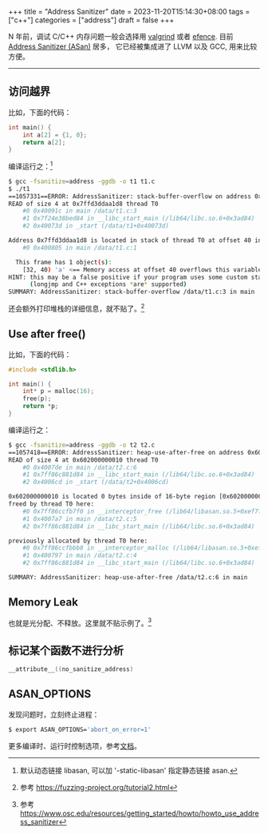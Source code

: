 +++
title = "Address Sanitizer"
date = 2023-11-20T15:14:30+08:00
tags = ["c++"]
categories = ["address"]
draft = false
+++

N 年前，调试 C/C++ 内存问题一般会选择用
[valgrind](https://valgrind.org/) 或者
[efence](https://github.com/CheggEng/electric-fence). 目前 [Address
Sanitizer (ASan)](https://code.google.com/p/address-sanitizer/) 居多，
它已经被集成进了 LLVM 以及 GCC, 用来比较方便。

---

## 访问越界

比如，下面的代码：

```c
int main() {
    int a[2] = {1, 0};
    return a[2];
}
```

编译运行之：[^static]

```sh
$ gcc -fsanitize=address -ggdb -o t1 t1.c
$ ./t1
==1057331==ERROR: AddressSanitizer: stack-buffer-overflow on address 0x7ffd3ddaa1d8 at pc 0x00000040091d bp 0x7ffd3ddaa1a0 sp 0x7ffd3ddaa190
READ of size 4 at 0x7ffd3ddaa1d8 thread T0
	#0 0x40091c in main /data/t1.c:3
	#1 0x7f24e38bed84 in __libc_start_main (/lib64/libc.so.6+0x3ad84)
	#2 0x40073d in _start (/data/t1+0x40073d)

Address 0x7ffd3ddaa1d8 is located in stack of thread T0 at offset 40 in frame
	#0 0x400805 in main /data/t1.c:1

  This frame has 1 object(s):
	[32, 40) 'a' <== Memory access at offset 40 overflows this variable
HINT: this may be a false positive if your program uses some custom stack unwind mechanism or swapcontext
	  (longjmp and C++ exceptions *are* supported)
SUMMARY: AddressSanitizer: stack-buffer-overflow /data/t1.c:3 in main
```

还会额外打印堆栈的详细信息，就不贴了。[^fn1]

## Use after free()

比如，下面的代码：

```c
#include <stdlib.h>

int main() {
    int* p = malloc(16);
    free(p);
    return *p;
}
```

编译运行之：

```sh
$ gcc -fsanitize=address -ggdb -o t2 t2.c
==1057418==ERROR: AddressSanitizer: heap-use-after-free on address 0x602000000010 at pc 0x0000004007df bp 0x7ffc2c7dfb70 sp 0x7ffc2c7dfb60
READ of size 4 at 0x602000000010 thread T0
	#0 0x4007de in main /data/t2.c:6
	#1 0x7ff86c881d84 in __libc_start_main (/lib64/libc.so.6+0x3ad84)
	#2 0x4006cd in _start (/data/t2+0x4006cd)

0x602000000010 is located 0 bytes inside of 16-byte region [0x602000000010,0x602000000020)
freed by thread T0 here:
	#0 0x7ff86ccfb7f0 in __interceptor_free (/lib64/libasan.so.5+0xef7f0)
	#1 0x4007a7 in main /data/t2.c:5
	#2 0x7ff86c881d84 in __libc_start_main (/lib64/libc.so.6+0x3ad84)

previously allocated by thread T0 here:
	#0 0x7ff86ccfbbb8 in __interceptor_malloc (/lib64/libasan.so.5+0xefbb8)
	#1 0x400797 in main /data/t2.c:4
	#2 0x7ff86c881d84 in __libc_start_main (/lib64/libc.so.6+0x3ad84)

SUMMARY: AddressSanitizer: heap-use-after-free /data/t2.c:6 in main
```

## Memory Leak

也就是光分配、不释放。这里就不贴示例了。[^fn2]

## 标记某个函数不进行分析

```c
__attribute__((no_sanitize_address)
```

## ASAN_OPTIONS

发现问题时，立刻终止进程：

```sh
$ export ASAN_OPTIONS='abort_on_error=1'
```

更多编译时、运行时控制选项，参考[文档](https://github.com/google/sanitizers/wiki/AddressSanitizerFlags)。

[^static]: 默认动态链接 libasan, 可以加 '-static-libasan' 指定静态链接 asan.
[^fn1]: 参考 https://fuzzing-project.org/tutorial2.html
[^fn2]: 参考 https://www.osc.edu/resources/getting_started/howto/howto_use_address_sanitizer
